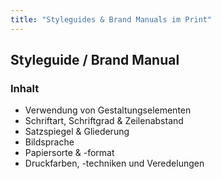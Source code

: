 ```yaml
---
title: "Styleguides & Brand Manuals im Print"
---
```

## Styleguide / Brand Manual

### Inhalt

- Verwendung von Gestaltungselementen
- Schriftart, Schriftgrad & Zeilenabstand
- Satzspiegel & Gliederung
- Bildsprache
- Papiersorte & -format
- Druckfarben, -techniken und Veredelungen
